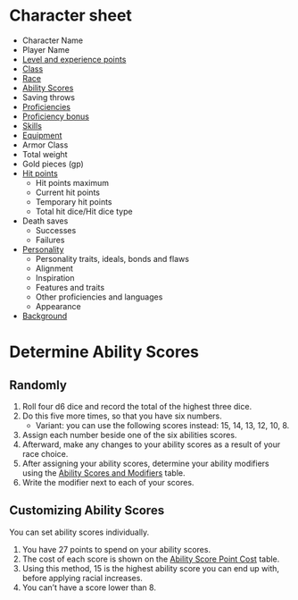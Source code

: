 # Character sheet
- Character Name
- Player Name
- [Level and experience points](./Level.md)
- [Class](./Classes.md)
- [Race](./Races.md)
- [Ability Scores](./AbilityScores.md)
- Saving throws
- [Proficiencies](./Proficiency.md)
- [Proficiency bonus](./Proficiency.md)
- [Skills](./Skills.md)
- [Equipment](./Equipment.md)
- Armor Class
- Total weight
- Gold pieces (gp)
- [Hit points](./HitPointDie.md)
    - Hit points maximum
    - Current hit points
    - Temporary hit points
    - Total hit dice/Hit dice type
- Death saves
    - Successes
    - Failures
- [Personality](./PersonalityBackground.md)
    - Personality traits, ideals, bonds and flaws
    - Alignment
    - Inspiration
    - Features and traits
    - Other proficiencies and languages
    - Appearance
- [Background](./Backgrounds.md)

# Determine Ability Scores
## Randomly
1. Roll four d6 dice and record the total of the highest three dice.
2. Do this five more times, so that you have six numbers.
    - Variant: you can use the following scores instead: 15, 14, 13, 12, 10, 8.
3. Assign each number beside one of the six abilities scores.
4. Afterward, make any changes to your ability scores as a result of your race choice.
5. After assigning your ability scores,
determine your ability modifiers using the [Ability Scores and Modifiers](./AbilityScores.md) table.
6. Write the modifier next to each of your scores.

## Customizing Ability Scores
You can set ability scores individually.
1. You have 27 points to spend on your ability scores.
2. The cost of each score is shown on the [Ability Score Point Cost](./AbilityScores.md) table.
3. Using this method, 15 is the highest ability score you can end up with, before applying racial increases.
4. You can’t have a score lower than 8.
